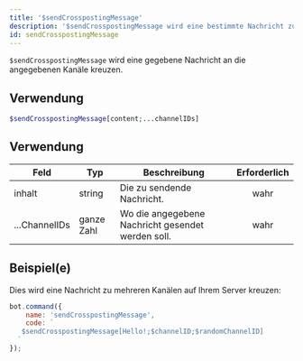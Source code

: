 ```yaml
---
title: '$sendCrosspostingMessage'
description: '$sendCrosspostingMessage wird eine bestimmte Nachricht zu den angegebenen Kanälen kreuzen.'
id: sendCrosspostingMessage
---
```


`$sendCrosspostingMessage` wird eine gegebene Nachricht an die angegebenen Kanäle kreuzen.

## Verwendung

```php
$sendCrosspostingMessage[content;...channelIDs]
```

## Verwendung

| Feld          | Typ        | Beschreibung                                      | Erforderlich |
| ------------- | ---------- | ------------------------------------------------- |:------------:|
| inhalt        | string     | Die zu sendende Nachricht.                        |     wahr     |
| ...ChannelIDs | ganze Zahl | Wo die angegebene Nachricht gesendet werden soll. |     wahr     |

## Beispiel(e)

Dies wird eine Nachricht zu mehreren Kanälen auf Ihrem Server kreuzen:

```javascript
bot.command({
    name: 'sendCrosspostingMessage',
    code: `
   $sendCrosspostingMessage[Hello!;$channelID;$randomChannelID]
  `
});
```
